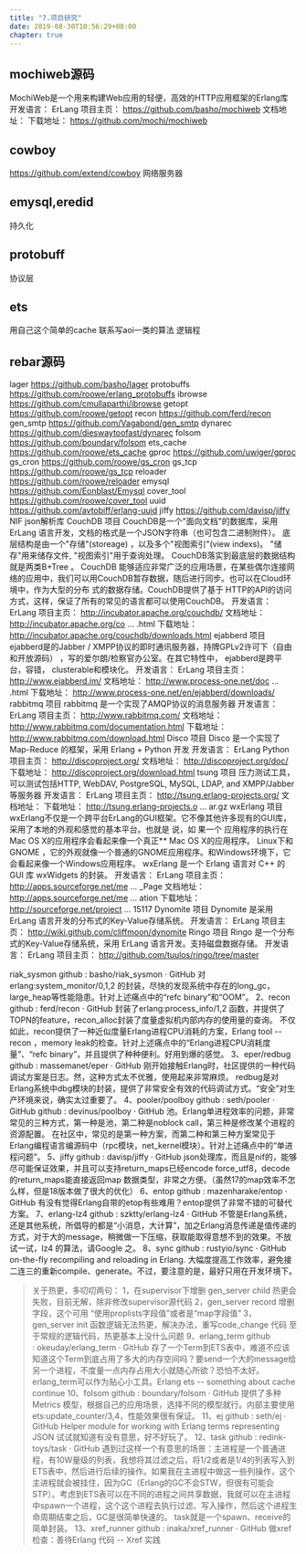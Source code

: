 ```yaml
---
title: "7.项目研究"
date: 2019-08-30T10:56:29+08:00
chapter: true
---
```


## mochiweb源码
MochiWeb是一个用来构建Web应用的轻便，高效的HTTP应用框架的Erlang库
开发语言： ErLang
项目主页： <https://github.com/basho/mochiweb>
文档地址：
下载地址： <https://github.com/mochi/mochiweb>

## cowboy
<https://github.com/extend/cowboy>
网络服务器

## emysql,eredid
持久化

## protobuff
协议层

## ets
用自己这个简单的cache
联系写aoi一类的算法
逻辑程

## rebar源码

lager
<https://github.com/basho/lager>
protobuffs
<https://github.com/roowe/erlang_protobuffs>
ibrowse
<https://github.com/cmullaparthi/ibrowse>
getopt
<https://github.com/roowe/getopt>
recon
<https://github.com/ferd/recon>
gen_smtp
<https://github.com/Vagabond/gen_smtp>
dynarec
<https://github.com/dieswaytoofast/dynarec>
folsom
<https://github.com/boundary/folsom>
ets_cache
<https://github.com/roowe/ets_cache>
gproc
<https://github.com/uwiger/gproc>
gs_cron
<https://github.com/roowe/gs_cron>
gs_tcp
<https://github.com/roowe/gs_tcp>
reloader
<https://github.com/roowe/reloader>
emysql
<https://github.com/Eonblast/Emysql>
cover_tool
<https://github.com/roowe/cover_tool>
uuid
<https://github.com/avtobiff/erlang-uuid>
jiffy
<https://github.com/davisp/jiffy>
NIF json解析库
CouchDB 项目
CouchDB是一个"面向文档"的数据库，采用 ErLang 语言开发，文档的格式是一个JSON字符串（也可包含二进制附件）。 底层结构是由一个"存储"(storeage) ，以及多个"视图索引"(view indexs)。 "储存"用来储存文件, "视图索引"用于查询处理。
CouchDB落实到最底层的数据结构就是两类B+Tree 。
CouchDB 能够适应非常广泛的应用场景，在某些偶尔连接网络的应用中，我们可以用CouchDB暂存数据，随后进行同步。也可以在Cloud环境中，作为大型的分布 式的数据存储。CouchDB提供了基于 HTTP的API的访问方式，这样，保证了所有的常见的语言都可以使用CouchDB。
开发语言： ErLang
项目主页： <http://incubator.apache.org/couchdb/>
文档地址： <http://incubator.apache.org/co> ... .html
下载地址： <http://incubator.apache.org/couchdb/downloads.html>
ejabberd 项目
ejabberd是的Jabber / XMPP协议的即时通讯服务器，持牌GPLv2许可下（自由和开放源码） ，写的爱尔朗/检察官办公室。在其它特性中， ejabberd是跨平台，容错， clusterable和模块化。
开发语言： ErLang
项目主页： <http://www.ejabberd.im/>
文档地址： <http://www.process-one.net/doc> ... .html
下载地址： <http://www.process-one.net/en/ejabberd/downloads/>
rabbitmq 项目
rabbitmq 是一个实现了AMQP协议的消息服务器
开发语言： ErLang
项目主页： <http://www.rabbitmq.com/>
文档地址： <http://www.rabbitmq.com/documentation.html>
下载地址： <http://www.rabbitmq.com/download.html>
Disco 项目
Disco 是一个实现了Map-Reduce 的框架，采用 Erlang + Python 开发
开发语言： ErLang Python
项目主页： <http://discoproject.org/>
文档地址： <http://discoproject.org/doc/>
下载地址： <http://discoproject.org/download.html>
tsung 项目
压力测试工具，可以测试包括HTTP, WebDAV, PostgreSQL, MySQL, LDAP, and XMPP/Jabber等服务器
开发语言： ErLang
项目主页： <http://tsung.erlang-projects.org/>
文档地址：
下载地址： <http://tsung.erlang-projects.o> ... ar.gz
wxErlang 项目
wxErlang不仅是一个跨平台ErLang的GUI框架。它不像其他许多现有的GUI库，采用了本地的外观和感觉的基本平台。也就是 说，如 果一个 应用程序的执行在Mac OS X的应用程序会看起来像一个真正** Mac OS X的应用程序。 Linux下和GNOME ，它的外观就像一个普通的GNOME应用程序。和Windows环境下，它会看起来像一个Windows应用程序。
wxErlang 是一个 Erlang 语言对 C++ 的 GUI 库 wxWidgets 的封装。
开发语言： ErLang
项目主页： <http://apps.sourceforge.net/me> ... _Page
文档地址： <http://apps.sourceforge.net/me> ... ation
下载地址： <http://sourceforge.net/project> ... 15117
Dynomite 项目
Dynomite 是采用 ErLang 语言开发的分布式的Key-Value存储系统。
开发语言： ErLang
项目主页： <http://wiki.github.com/cliffmoon/dynomite>
Ringo 项目
Ringo 是一个分布式的Key-Value存储系统，采用 ErLang 语言开发。支持磁盘数据存储。
开发语言： ErLang
项目主页： <http://github.com/tuulos/ringo/tree/master>

riak_sysmon
github : basho/riak_sysmon · GitHub
对erlang:system_monitor/0,1,2 的封装，尽快的发现系统中存在的long_gc，large_heap等性能隐患。针对上述痛点中的“refc binary”和“OOM”。
2、recon
github : ferd/recon · GitHub
封装了erlang:process_info/1,2 函数，并提供了TOPN的feature，recon_alloc封装了度量虚拟机内部内存的使用量的查询。
不仅如此，recon提供了一种近似度量Erlang进程CPU消耗的方案，Erlang tool -- recon ，memory leak的检查。针对上述痛点中的“Erlang进程CPU消耗度量”、“refc binary”，并且提供了种种便利。好用到爆的感觉。
3、eper/redbug
github : massemanet/eper · GitHub
刚开始接触Erlang时，社区提供的一种代码调试方案是日志。然，这种方式太不优雅，使用起来非常麻烦。
redbug是对Erlang系统中dbg模块的封装，提供了非常安全有效的代码调试方式。“安全”对生产环境来说，确实太过重要了。
4、pooler/poolboy
github : seth/pooler · GitHub
github : devinus/poolboy · GitHub
池。Erlang单进程效率的问题，非常常见的三种方式，第一种是池，第二种是noblock call，第三种是修改某个进程的资源配置。
在社区中，常见的是第一种方案，而第二种和第三种方案常见于Erlang编程语言编源码中（rpc模块，net_kernel模块）。针对上述痛点中的“单进程问题”。
5、jiffy
github : davisp/jiffy · GitHub
json处理库，而且是nif的，能够尽可能保证效果，并且可以支持return_maps已经encode force_utf8，decode 的return_maps能直接返回map 数据类型，非常之方便。（虽然17的map效率不怎么样，但是18版本做了很大的优化）
6、entop
github : mazenharake/entop · GitHub
有没有觉得Erlang自带的etop有些难用？entop提供了非常不错的可替代方案。
7、erlang-lz4
github : szktty/erlang-lz4 · GitHub
不管是Erlang系统，还是其他系统，所倡导的都是“小消息，大计算”，加之Erlang消息传递是值传递的方式，对于大的message，稍微做一下压缩，获取能取得意想不到的效果。不放试一试，lz4 的算法，请Google 之。
8、sync
github : rustyio/sync · GitHub
on-the-fly recompiling and reloading in Erlang. 大幅度提高工作效率，避免接二连三的重新compile、generate。不过，要注意的是，最好只用在开发环境下。
> 关于热更，多叨叨两句：
> 1，在supervisor下增删 gen_server child 热更会失败，目前无解，除非修改supervisor源代码
> 2，gen_server record 增删字段，这个可用 “使用proplists字段值”或者是“map字段值”
> 3，gen_server init 函数逻辑无法热更，解决办法，重写code_change 代码
> 至于常规的逻辑代码，热更基本上没什么问题
9、erlang_term
github : okeuday/erlang_term · GitHub
存了一个Term到ETS表中，难道不应该知道这个Term到底占用了多大的内存空间吗？要send一个大的message给另一个进程，不度量一点内存占用大小就随心所欲？恐怕不太好。erlang_term可以作为贴心小工具。Erlang ets -- something about cache continue
10、folsom
github : boundary/folsom · GitHub
提供了多种Metrics 模型，根据自己的应用场景，选择不同的模型就行。内部主要使用ets:update_counter/3,4，性能效果很有保证。
11、ej
github : seth/ej · GitHub
Helper module for working with Erlang terms representing JSON
试试就知道有没有意思，好不好玩了。
12、task
github : redink-toys/task · GitHub
遇到过这样一个有意思的场景：主进程是一个普通进程，有10W量级的列表，我想将其过滤之后，将1/2或者是1/4的列表写入到ETS表中，然后进行后续的操作。如果我在主进程中做这一些列操作，这个主进程就会被挂住，因为GC（Erlang的GC不会STW，但很有可能会STP）。考虑到ETS表可以在不同的进程之间共享数据，我就可以在主进程中spawn一个进程，这个这个进程去执行过滤、写入操作，然后这个进程生命周期结束之后，GC是很简单快速的。
task就是一个spawn、receive的简单封装。
13、xref_runner
github : inaka/xref_runner · GitHub
做xref检查：善待Erlang 代码 -- Xref 实践
